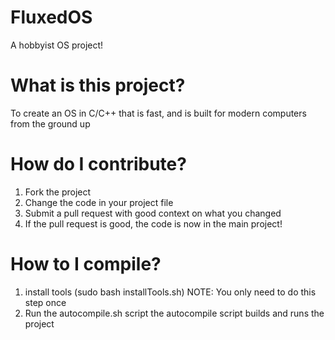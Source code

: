 # FluxedOS
A hobbyist OS project!


# What is this project?
To create an OS in C/C++ that is fast, and is built for modern computers from the ground up


# How do I contribute?
1. Fork the project
2. Change the code in your project file
3. Submit a pull request with good context on what you changed
4. If the pull request is good, the code is now in the main project!


# How to I compile?
1. install tools (sudo bash installTools.sh) NOTE: You only need to do this step once
2. Run the autocompile.sh script
the autocompile script builds and runs the project

